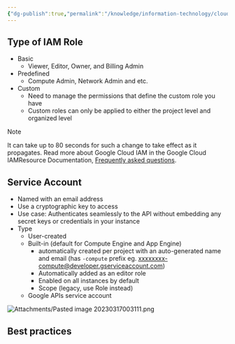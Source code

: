 ```yaml
---
{"dg-publish":true,"permalink":"/knowledge/information-technology/cloud/google-cloud/iam/","dgPassFrontmatter":true,"noteIcon":"📝"}
---
```


## Type of IAM Role
- Basic
	- Viewer, Editor, Owner, and Billing Admin
- Predefined
	- Compute Admin, Network Admin and etc.
- Custom
	- Need to manage the permissions that define the custom role you have
	- Custom roles can only be applied to either the project level and organized level

> [!Note]
> It can take up to 80 seconds for such a change to take effect as it propagates. Read more about Google Cloud IAM in the Google Cloud IAMResource Documentation, [Frequently asked questions](https://cloud.google.com/iam/docs/faq).
## Service Account
- Named with an email address
- Use a cryptographic key to access
- Use case: Authenticates seamlessly to the API without embedding any secret keys or credentials in your instance
- Type
	- User-created
	- Built-in (default for Compute Engine and App Engine)
		- automatically created per project with an auto-generated name and email (has `-compute` prefix eg. xxxxxxxx-compute@developer.gserviceaccount.com)
		- Automatically added as an editor role
		- Enabled on all instances by default
		- Scope (legacy, use Role instead)
	- Google APIs service account

![Attachments/Pasted image 20230317003111.png](/img/user/Attachments/Pasted%20image%2020230317003111.png)

## Best practices
